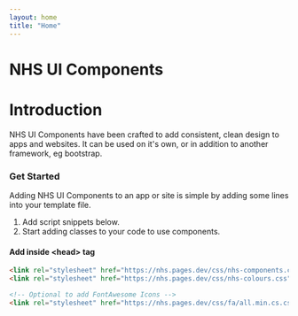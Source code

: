 ```yaml
---
layout: home
title: "Home"
---
```


<div class="nhs-hero nhs-fancy">
<h1>NHS UI Components</h1>
</div>

# Introduction

NHS UI Components have been crafted to add consistent, clean design to apps and websites. It can be used on it's own, or in addition to another framework, eg bootstrap.

### Get Started

Adding NHS UI Components to an app or site is simple by adding some lines into your template file.

1. Add script snippets below.
2. Start adding classes to your code to use components.
   <br />

#### Add inside &lt;head&gt; tag

```html
<link rel="stylesheet" href="https://nhs.pages.dev/css/nhs-components.css" />
<link rel="stylesheet" href="https://nhs.pages.dev/css/nhs-colours.css" />

<!-- Optional to add FontAwesome Icons -->
<link rel="stylesheet" href="https://nhs.pages.dev/css/fa/all.min.cs.css" />
```
